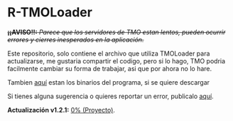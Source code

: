 # R-TMOLoader

~~**¡¡AVISO!!:** *Parece que los servidores de TMO estan lentos, pueden ocurrir errores y cierres inesperados en la aplicación.*~~

Este repositorio, solo contiene el archivo que utiliza TMOLoader para actualizarse, me gustaria compartir el codigo, pero si lo hago, TMO podria facilmente cambiar su forma de trabajar, asi que por ahora no lo hare.

Tambien [aquí](https://github.com/laplaces-entropy/R-TMOLoader/releases) estan los binarios del programa, si se quiere descargar

Si tienes alguna sugerencia o quieres reportar un error, publicalo [aquí](https://github.com/laplaces-entropy/R-TMOLoader/issues).

**Actualización v1.2.1:** [0% (Proyecto)](https://github.com/laplaces-entropy/R-TMOLoader/projects/4).
